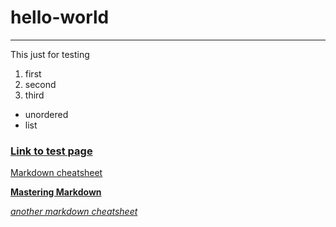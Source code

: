 # hello-world

---

This just for testing

1. first
2. second
3. third

* unordered
* list

### [Link to test page](https://vanderlyle.github.io "Testpage - vanderlyle.github.io")

[Markdown cheatsheet](https://github.com/adam-p/markdown-here/wiki/Markdown-Cheatsheet)

[**Mastering Markdown**](https://guides.github.com/features/mastering-markdown/)

[*another markdown cheatsheet*](https://www.reddit.com/r/reddit.com/comments/6ewgt/reddit_markdown_primer_or_how_do_you_do_all_that/)
